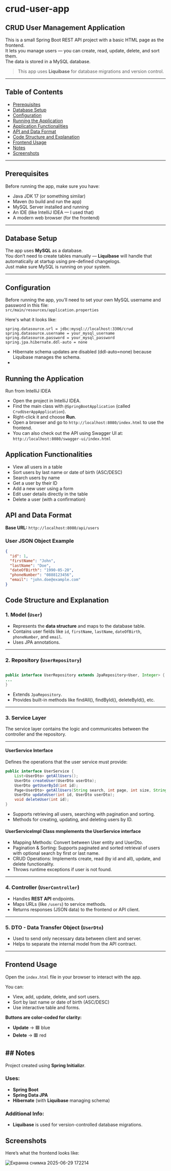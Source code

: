 # crud-user-app

## CRUD User Management Application

This is a small Spring Boot REST API project with a basic HTML page as the frontend.  
It lets you manage users — you can create, read, update, delete, and sort them.  
The data is stored in a MySQL database.

> This app uses **Liquibase** for database migrations and version control.

---

## Table of Contents

- [Prerequisites](#prerequisites)  
- [Database Setup](#database-setup)  
- [Configuration](#configuration)  
- [Running the Application](#running-the-application)  
- [Application Functionalities](#application-functionalities)  
- [API and Data Format](#api-and-data-format)
- [Code Structure and Explanation](#code-structure-and-explanation)
- [Frontend Usage](#frontend-usage)  
- [Notes](#notes)
- [Screenshots](#screenshots)

---

## Prerequisites

Before running the app, make sure you have:

- Java JDK 17 (or something similar)
- Maven (to build and run the app)
- MySQL Server installed and running
- An IDE (like IntelliJ IDEA — I used that)
- A modern web browser (for the frontend)

---

## Database Setup

The app uses **MySQL** as a database.  
You don’t need to create tables manually — **Liquibase** will handle that automatically at startup using pre-defined changelogs.  
Just make sure MySQL is running on your system.

---

## Configuration

Before running the app, you’ll need to set your own MySQL username and password in this file:  
`src/main/resources/application.properties`

Here's what it looks like:

```properties
spring.datasource.url = jdbc:mysql://localhost:3306/crud
spring.datasource.username = your_mysql_username
spring.datasource.password = your_mysql_password
spring.jpa.hibernate.ddl-auto = none
```
- Hibernate schema updates are disabled (ddl-auto=none) because Liquibase manages the schema.
- 
## Running the Application
 Run from IntelliJ IDEA

- Open the project in IntelliJ IDEA.
- Find the main class with `@SpringBootApplication` (called `CrudUserAppApplication`).
- Right-click it and choose **Run**.
- Open a browser and go to `http://localhost:8080/index.html` to use the frontend.
- You can also check out the API using Swagger UI at:  
  `http://localhost:8080/swagger-ui/index.html`

## Application Functionalities
- View all users in a table
- Sort users by last name or date of birth (ASC/DESC)
- Search users by name
- Get a user by their ID
- Add a new user using a form
- Edit user details directly in the table
- Delete a user (with a confirmation)

## API and Data Format

**Base URL:** `http://localhost:8080/api/users`

### User JSON Object Example

```json
{
  "id": 1,
  "firstName": "John",
  "lastName": "Doe",
  "dateOfBirth": "1990-05-20",
  "phoneNumber": "0888123456",
  "email": "john.doe@example.com"
}
```

## Code Structure and Explanation

### 1. Model (`User`)

- Represents the **data structure** and maps to the database table.
- Contains user fields like `id`, `firstName`, `lastName`, `dateOfBirth`, `phoneNumber`, and `email`.
- Uses JPA annotations.

---

### 2. Repository (`UserRepository`)

```java

public interface UserRepository extends JpaRepository<User, Integer> {
...
}
```
- Extends `JpaRepository`.
- Provides built-in methods like findAll(), findById(), deleteById(), etc.

---

### 3. Service Layer

The service layer contains the logic and communicates between the controller and the repository.

---

#### UserService Interface

Defines the operations that the user service must provide:

```java
public interface UserService {
    List<UserDto> getAllUsers();
    UserDto createUser(UserDto userDto);
    UserDto getUserById(int id);
    Page<UserDto> getAllUsers(String search, int page, int size, String sortBy, String sortDir);
    UserDto updateUser(int id, UserDto userDto);
    void deleteUser(int id);
}
```
- Supports retrieving all users, searching with pagination and sorting.
- Methods for creating, updating, and deleting users by ID.

#### UserServiceImpl Class mmplements the UserService interface 

- Mapping Methods: Convert between User entity and UserDto.
- Pagination & Sorting: Supports paginated and sorted retrieval of users with optional search by first or last name.
- CRUD Operations: Implements create, read (by id and all), update, and delete functionality.
- Throws runtime exceptions if user is not found.
---

### 4. Controller (`UserController`)

- Handles **REST API** endpoints.
- Maps URLs (like `/users`) to service methods.
- Returns responses (JSON data) to the frontend or API client.

---

### 5. DTO - Data Transfer Object (`UserDto`)

- Used to send only necessary data between client and server.
- Helps to separate the internal model from the API contract.

---

## Frontend Usage

Open the `index.html` file in your browser to interact with the app.

You can:

- View, add, update, delete, and sort users.
- Sort by last name or date of birth (ASC/DESC)
- Use interactive table and forms.

**Buttons are color-coded for clarity:**

- **Update** → 🟦 blue  
- **Delete** → 🟥 red

## ## Notes

Project created using **Spring Initializr**.

### Uses:

- **Spring Boot**
- **Spring Data JPA**
- **Hibernate** (with **Liquibase** managing schema)

### Additional Info:

- **Liquibase** is used for version-controlled database migrations.

## Screenshots
Here’s what the frontend looks like:

![Екранна снимка 2025-06-29 172214](https://github.com/user-attachments/assets/a4c2d5fd-9e35-4e97-b2fd-5352a78d1fee)


